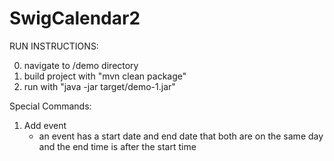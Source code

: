 # SwigCalendar2

RUN INSTRUCTIONS:

0. navigate to /demo directory
1. build project with "mvn clean package"
1. run with "java -jar target/demo-1.jar"

Special Commands:

1. Add event
   - an event has a start date and end date that both are on the same day and the end time is after the start time
